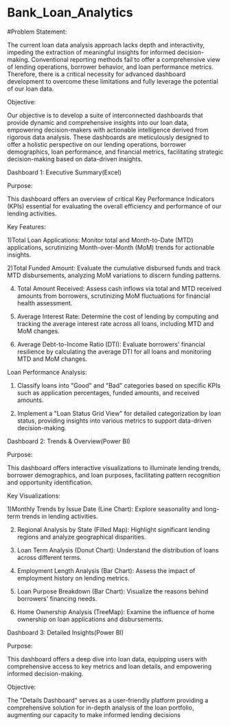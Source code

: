 # Bank_Loan_Analytics

#Problem Statement:

The current loan data analysis approach lacks depth and interactivity, impeding the extraction of meaningful insights for informed decision-making. Conventional reporting methods fail to offer a comprehensive view of lending operations, borrower behavior, and loan performance metrics. Therefore, there is a critical necessity for advanced dashboard development to overcome these limitations and fully leverage the potential of our loan data.

Objective:

Our objective is to develop a suite of interconnected dashboards that provide dynamic and comprehensive insights into our loan data, empowering decision-makers with actionable intelligence derived from rigorous data analysis. These dashboards are meticulously designed to offer a holistic perspective on our lending operations, borrower demographics, loan performance, and financial metrics, facilitating strategic decision-making based on data-driven insights.

Dashboard 1: Executive Summary(Excel)


Purpose: 

This dashboard offers an overview of critical Key Performance Indicators (KPIs) essential for evaluating the overall efficiency and performance of our lending activities.


Key Features:

1)Total Loan Applications: Monitor total and Month-to-Date (MTD) applications, scrutinizing Month-over-Month (MoM) trends for actionable insights.

2)Total Funded Amount: Evaluate the cumulative disbursed funds and track MTD disbursements, analyzing MoM variations to discern funding patterns.

4) Total Amount Received: Assess cash inflows via total and MTD received amounts from borrowers, scrutinizing MoM fluctuations for financial health assessment.
   
5) Average Interest Rate: Determine the cost of lending by computing and tracking the average interest rate across all loans, including MTD and MoM changes.
   
6) Average Debt-to-Income Ratio (DTI): Evaluate borrowers' financial resilience by calculating the average DTI for all loans and monitoring MTD and MoM changes.



Loan Performance Analysis:

1) Classify loans into "Good" and "Bad" categories based on specific KPIs such as application percentages, funded amounts, and received amounts.

2) Implement a "Loan Status Grid View" for detailed categorization by loan status, providing insights into various metrics to support data-driven decision-making.




Dashboard 2: Trends & Overview(Power BI)

Purpose: 

This dashboard offers interactive visualizations to illuminate lending trends, borrower demographics, and loan purposes, facilitating pattern recognition and opportunity identification.

Key Visualizations:

1)Monthly Trends by Issue Date (Line Chart): Explore seasonality and long-term trends in lending activities.

2) Regional Analysis by State (Filled Map): Highlight significant lending regions and analyze geographical disparities.

3) Loan Term Analysis (Donut Chart): Understand the distribution of loans across different terms.

4) Employment Length Analysis (Bar Chart): Assess the impact of employment history on lending metrics.

5) Loan Purpose Breakdown (Bar Chart): Visualize the reasons behind borrowers' financing needs.

6) Home Ownership Analysis (TreeMap): Examine the influence of home ownership on loan applications and disbursements.




Dashboard 3: Detailed Insights(Power BI)

Purpose: 

This dashboard offers a deep dive into loan data, equipping users with comprehensive access to key metrics and loan details, and empowering informed decision-making.

Objective: 

The "Details Dashboard" serves as a user-friendly platform providing a comprehensive solution for in-depth analysis of the loan portfolio, augmenting our capacity to make informed lending decisions

